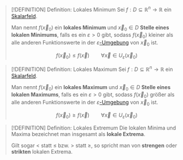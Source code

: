 >[!DEFINITION] Definition: Lokales Minimum
>Sei $f: D\subseteq\mathbb{R}^n\to\mathbb{R}$ ein [Skalarfeld](../Skalarfeld.md).
>
>Man nennt $f(\vec{x}_0)$ ein **lokales Minimum** und $\vec{x}_0\in D$ **Stelle eines lokalen Minimums**,  falls es ein $\varepsilon \gt 0$ gibt, sodass $f(\vec{x}_0)$ kleiner als alle anderen Funktionswerte in der $\varepsilon$[-Umgebung](../../../../../Topologie/Umgebung.md) von $\vec{x}_0$ ist.
>
>$$f(\vec{x}_0) \le f(\vec{x}) \qquad \forall \vec{x}\in U_\varepsilon (\vec{x}_0)$$
>

>[!DEFINITION] Definition: Lokales Maximum
>Sei $f: D\subseteq\mathbb{R}^n\to\mathbb{R}$ ein [Skalarfeld](../Skalarfeld.md).
>
>Man nennt $f(\vec{x}_0)$ ein **lokales Maximum** und $\vec{x}_0\in D$ **Stelle eines lokalen Maximums**,  falls es ein $\varepsilon \gt 0$ gibt, sodass $f(\vec{x}_0)$ größer als alle anderen Funktionswerte in der $\varepsilon$[-Umgebung](../../../../../Topologie/Umgebung.md) von $\vec{x}_0$ ist.
>
>$$f(\vec{x}_0) \ge f(\vec{x}) \qquad \forall \vec{x}\in U_\varepsilon (\vec{x}_0)$$
>

>[!DEFINITION] Definition: Lokales Extremum
>Die lokalen Minima und Maxima bezeichnet man insgesamt als **lokale Extrema**.
>
>Gilt sogar $\lt$ statt $\le$ bzw. $\gt$ statt $\ge$, so spricht man von **strengen** oder **strikten** lokalen Extrema.